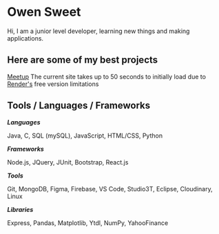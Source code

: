 # Owen Sweet

Hi, I am a junior level developer, learning new things and making applications.

## Here are some of my best projects
[Meetup](https://meetup-ap4g.onrender.com/)
The current site takes up to 50 seconds to initially load due to [Render's](https://render.com) free version limitations

## Tools / Languages / Frameworks

***Languages*** 

Java, C, SQL (mySQL), JavaScript, HTML/CSS, Python

***Frameworks*** 

Node.js, JQuery, JUnit, Bootstrap, React.js

***Tools*** 

Git, MongoDB, Figma, Firebase, VS Code, Studio3T, Eclipse, Cloudinary, Linux

***Libraries*** 

Express, Pandas, Matplotlib, Ytdl, NumPy, YahooFinance
